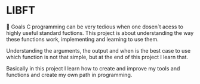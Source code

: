 # LIBFT

🏁 Goals
C programming can be very tedious when one dosen´t acess to highly useful standard fuctions. This project is about understanding the way these functions work, implementing and learning to use them.

Understanding the arguments, the output and when is the best case to use which function is not that simple, but at the end of this project I learn that.

Basically in this project I learn how to create and improve my tools and functions and create my own path in programming.
